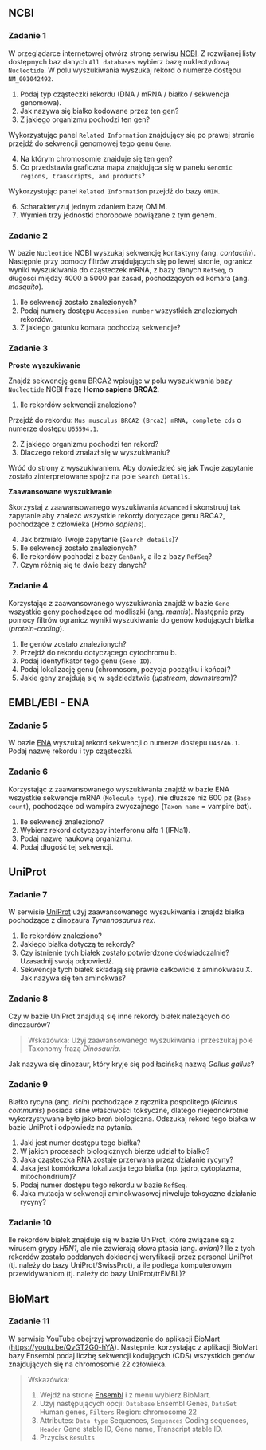 ## NCBI

### Zadanie 1
W przeglądarce internetowej otwórz stronę serwisu [NCBI](https://www.ncbi.nlm.nih.gov/). Z rozwijanej listy dostępnych baz danych `All databases` wybierz bazę nukleotydową `Nucleotide`. W polu wyszukiwania wyszukaj rekord o numerze dostępu `NM_001042492`.

1. Podaj typ cząsteczki rekordu (DNA / mRNA / białko / sekwencja genomowa).
2. Jak nazywa się białko kodowane przez ten gen?
3. Z jakiego organizmu pochodzi ten gen?

Wykorzystując panel `Related Information` znajdujący się po prawej stronie przejdź do sekwencji genomowej tego genu `Gene`.

4. Na którym chromosomie znajduje się ten gen?
5. Co przedstawia graficzna mapa znajdująca się w panelu `Genomic regions, transcripts, and products`?

Wykorzystując panel `Related Information` przejdź do bazy `OMIM`.

6. Scharakteryzuj jednym zdaniem bazę OMIM.
7. Wymień trzy jednostki chorobowe powiązane z tym genem.

### Zadanie 2
W bazie `Nucleotide` NCBI wyszukaj sekwencję kontaktyny (ang. *contactin*). Następnie przy pomocy filtrów znajdujących się po lewej stronie, ogranicz wyniki wyszukiwania do cząsteczek mRNA, z bazy danych `RefSeq`, o długości między 4000 a 5000 par zasad, pochodzących od komara (ang. *mosquito*).

1. Ile sekwencji zostało znalezionych?
2. Podaj numery dostępu `Accession number` wszystkich znalezionych rekordów.
3. Z jakiego gatunku komara pochodzą sekwencje?

### Zadanie 3
**Proste wyszukiwanie**

Znajdź sekwencję genu BRCA2 wpisując w polu wyszukiwania bazy `Nucleotide` NCBI frazę **Homo sapiens BRCA2**.

1. Ile rekordów sekwencji znaleziono?

Przejdź do rekordu: `Mus musculus BRCA2 (Brca2) mRNA, complete cds` o numerze dostępu `U65594.1`.

2. Z jakiego organizmu pochodzi ten rekord?
3. Dlaczego rekord znalazł się w wyszukiwaniu?

Wróć do strony z wyszukiwaniem. Aby dowiedzieć się jak Twoje zapytanie zostało zinterpretowane spójrz na pole `Search Details`.

**Zaawansowane wyszukiwanie**

Skorzystaj z zaawansowanego wyszukiwania `Advanced` i skonstruuj tak zapytanie aby znaleźć wszystkie rekordy dotyczące genu BRCA2, pochodzące z człowieka (*Homo sapiens*). 

4. Jak brzmiało Twoje zapytanie (`Search details`)?
5. Ile sekwencji zostało znalezionych?
6. Ile rekordów pochodzi z bazy `GenBank`, a ile z bazy `RefSeq`?
7. Czym różnią się te dwie bazy danych?

### Zadanie 4
Korzystając z zaawansowanego wyszukiwania znajdź w bazie `Gene` wszystkie geny pochodzące od modliszki (ang. *mantis*). Następnie przy pomocy filtrów ogranicz wyniki wyszukiwania do genów kodujących białka (*protein-coding*). 

1. Ile genów zostało znalezionych?
2. Przejdź do rekordu dotyczącego cytochromu b. 
3. Podaj identyfikator tego genu (`Gene ID`).
4. Podaj lokalizację genu (chromosom, pozycja początku i końca)?
5. Jakie geny znajdują się w sądziedztwie (*upstream*, *downstream*)?


## EMBL/EBI - ENA

### Zadanie 5
W bazie [ENA](https://www.ebi.ac.uk/ena) wyszukaj rekord sekwencji o numerze dostępu `U43746.1`. Podaj nazwę rekordu i typ cząsteczki.

### Zadanie 6
Korzystając z zaawansowanego wyszukiwania znajdź w bazie ENA wszystkie sekwencje mRNA (`Molecule type`), nie dłuższe niż 600 pz (`Base count`), pochodzące od wampira zwyczajnego (`Taxon name` = vampire bat).

1. Ile sekwencji znaleziono?
2. Wybierz rekord dotyczący interferonu alfa 1 (IFNa1).
3. Podaj nazwę naukową organizmu.
4. Podaj długość tej sekwencji.


## UniProt

### Zadanie 7
W serwisie [UniProt](http://www.uniprot.org) użyj zaawansowanego wyszukiwania i znajdź białka pochodzące z dinozaura *Tyrannosaurus rex*. 

1. Ile rekordów znaleziono?
2. Jakiego białka dotyczą te rekordy?
3. Czy istnienie tych białek zostało potwierdzone doświadczalnie? Uzasadnij swoją odpowiedź.
4. Sekwencje tych białek składają się prawie całkowicie z aminokwasu X. Jak nazywa się ten aminokwas?

### Zadanie 8
Czy w bazie UniProt znajdują się inne rekordy białek należących do dinozaurów?

> Wskazówka: Użyj zaawansowanego wyszukiwania i przeszukaj pole Taxonomy frazą *Dinosauria*.

Jak nazywa się dinozaur, który kryje się pod łacińską nazwą *Gallus gallus*?

### Zadanie 9
Białko rycyna (ang. *ricin*) pochodzące z rącznika pospolitego (*Ricinus communis*) posiada silne właściwości toksyczne, dlatego niejednokrotnie wykorzystywane było jako broń biologiczna. Odszukaj rekord tego białka w bazie UniProt i odpowiedz na pytania.

1. Jaki jest numer dostępu tego białka?
2. W jakich procesach biologicznych bierze udział to białko?
3. Jaka cząsteczka RNA zostaje przerwana przez działanie rycyny?
4. Jaka jest komórkowa lokalizacja tego białka (np. jądro, cytoplazma, mitochondrium)?
5. Podaj numer dostępu tego rekordu w bazie `RefSeq`.
6. Jaka mutacja w sekwencji aminokwasowej niweluje toksyczne działanie rycyny?

### Zadanie 10
Ile rekordów białek znajduje się w bazie UniProt, które związane są z wirusem grypy *H5N1*, ale nie zawierają słowa ptasia (ang. *avian*)? Ile z tych rekordów zostało poddanych dokładnej weryfikacji przez personel UniProt (tj. należy do bazy UniProt/SwissProt), a ile podlega komputerowym przewidywaniom (tj. należy do bazy UniProt/trEMBL)?


## BioMart

### Zadanie 11
W serwisie YouTube obejrzyj wprowadzenie do aplikacji BioMart (<a target="_blank" href="https://youtu.be/QvGT2G0-hYA">https://youtu.be/QvGT2G0-hYA</a>). Następnie, korzystając z aplikacji BioMart bazy Ensembl podaj liczbę sekwencji kodujących (CDS) wszystkich genów znajdujących się na chromosomie 22 człowieka. 

> Wskazówka: 
>1. Wejdź na stronę [Ensembl](https://www.ensembl.org/index.html) i z menu wybierz BioMart.
>2. Użyj następujących opcji: `Database` Ensembl Genes, `DataSet` Human genes, `Filters` Region: chromosome 22
>3. Attributes: `Data type` Sequences, `Sequences` Coding sequences, `Header` Gene stable ID, Gene name, Transcript stable ID.   
>4. Przycisk `Results`

